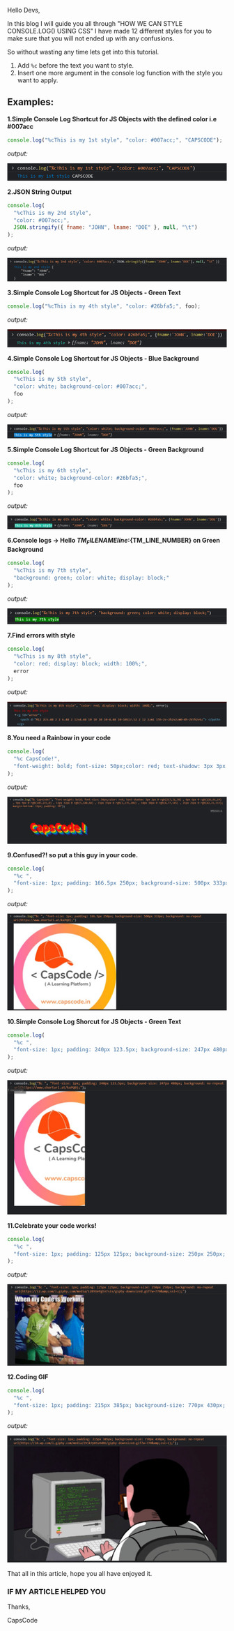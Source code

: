 Hello Devs,

In this blog I will guide you all through "HOW WE CAN STYLE CONSOLE.LOG() USING CSS"
I have made 12 different styles for you to make sure that you will not ended up with any confusions.

So without wasting any time lets get into this tutorial.

1. Add `%c` before the text you want to style.
2. Insert one more argument in the console log function with the style you want to apply.

## Examples:

**1.Simple Console Log Shortcut for JS Objects with the defined color i.e #007acc**

```js
console.log("%cThis is my 1st style", "color: #007acc;", "CAPSCODE");
```

_output:_

![style 1 of console](https://raw.githubusercontent.com/CapsCode-Website/blogfiles/master/general/style-console.log-like-a-pro/1.png?raw=true)

**2.JSON String Output**

```js
console.log(
  "%cThis is my 2nd style",
  "color: #007acc;",
  JSON.stringify({ fname: "JOHN", lname: "DOE" }, null, "\t")
);
```

_output:_

![style 2 of console](https://raw.githubusercontent.com/CapsCode-Website/blogfiles/master/general/style-console.log-like-a-pro/2.png?raw=true)

**3.Simple Console Log Shortcut for JS Objects - Green Text**

```js
console.log("%cThis is my 4th style", "color: #26bfa5;", foo);
```

_output:_

![style 3 of console](https://raw.githubusercontent.com/CapsCode-Website/blogfiles/master/general/style-console.log-like-a-pro/3.png?raw=true)

**4.Simple Console Log Shortcut for JS Objects - Blue Background**

```js
console.log(
  "%cThis is my 5th style",
  "color: white; background-color: #007acc;",
  foo
);
```

_output:_

![style 4 of console](https://raw.githubusercontent.com/CapsCode-Website/blogfiles/master/general/style-console.log-like-a-pro/4.png?raw=true)

**5.Simple Console Log Shortcut for JS Objects - Green Background**

```js
console.log(
  "%cThis is my 6th style",
  "color: white; background-color: #26bfa5;",
  foo
);
```

_output:_

![style 5 of console](https://raw.githubusercontent.com/CapsCode-Website/blogfiles/master/general/style-console.log-like-a-pro/5.png?raw=true)

**6.Console logs -> Hello ${TM_FILENAME} line:${TM_LINE_NUMBER} on Green Background**

```js
console.log(
  "%cThis is my 7th style",
  "background: green; color: white; display: block;"
);
```

_output:_

![style 6 of console](https://raw.githubusercontent.com/CapsCode-Website/blogfiles/master/general/style-console.log-like-a-pro/6.png?raw=true)

**7.Find errors with style**

```js
console.log(
  "%cThis is my 8th style",
  "color: red; display: block; width: 100%;",
  error
);
```

_output:_

![style 7 of console](https://raw.githubusercontent.com/CapsCode-Website/blogfiles/master/general/style-console.log-like-a-pro/7.png?raw=true)

**8.You need a Rainbow in your code**

```js
console.log(
  "%c CapsCode!",
  "font-weight: bold; font-size: 50px;color: red; text-shadow: 3px 3px 0 rgb(217,31,38) , 6px 6px 0 rgb(226,91,14) , 9px 9px 0 rgb(245,221,8) , 12px 12px 0 rgb(5,148,68) , 15px 15px 0 rgb(2,135,206) , 18px 18px 0 rgb(4,77,145) , 21px 21px 0 rgb(42,21,113); margin-bottom: 12px; padding: 5%"
);
```

_output:_

![style 8 of console](https://raw.githubusercontent.com/CapsCode-Website/blogfiles/master/general/style-console.log-like-a-pro/8.png?raw=true)

**9.Confused?! so put a this guy in your code.**

```js
console.log(
  "%c ",
  "font-size: 1px; padding: 166.5px 250px; background-size: 500px 333px; background: no-repeat url(https://www.capscode.in/static/media/cap.0d0af8f0.png);"
);
```

_output:_

![style 9 of console](https://raw.githubusercontent.com/CapsCode-Website/blogfiles/master/general/style-console.log-like-a-pro/9.png?raw=true)

**10.Simple Console Log Shorcut for JS Objects - Green Text**

```js
console.log(
  "%c ",
  "font-size: 1px; padding: 240px 123.5px; background-size: 247px 480px; background: no-repeat url(https://www.capscode.in/static/media/cap.0d0af8f0.png);"
);
```

_output:_

![style 10 of console](https://raw.githubusercontent.com/CapsCode-Website/blogfiles/master/general/style-console.log-like-a-pro/10.png?raw=true)

**11.Celebrate your code works!**

```js
console.log(
  "%c ",
  "font-size: 1px; padding: 125px 125px; background-size: 250px 250px; background: no-repeat url(https://i2.wp.com/i.giphy.com/media/12BYUePgtn7sis/giphy-downsized.gif?w=770&amp;ssl=1);"
);
```

_output:_

![style 11 of console](https://raw.githubusercontent.com/CapsCode-Website/blogfiles/master/general/style-console.log-like-a-pro/11.png?raw=true)

**12.Coding GIF**

```js
console.log(
  "%c ",
  "font-size: 1px; padding: 215px 385px; background-size: 770px 430px; background: no-repeat url(https://i0.wp.com/i.giphy.com/media/ZVik7pBtu9dNS/giphy-downsized.gif?w=770&amp;ssl=1);"
);
```

_output:_

![style 12 of console](https://raw.githubusercontent.com/CapsCode-Website/blogfiles/master/general/style-console.log-like-a-pro/12.png?raw=true)

That all in this article, hope you all have enjoyed it.

### IF MY ARTICLE HELPED YOU

<!-- <a href="https://www.buymeacoffee.com/capscode" target="_blank"><img src="https://cdn.buymeacoffee.com/buttons/default-orange.png" alt="Buy Me A Coffee" height="41" width="174"></a> -->

Thanks,

CapsCode
